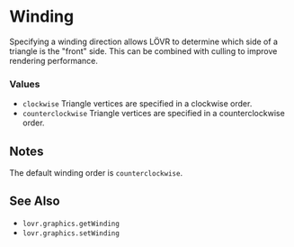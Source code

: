 <!--
category: reference
-->

Winding
===

Specifying a winding direction allows LÖVR to determine which side of a triangle is the "front"
side.  This can be combined with culling to improve rendering performance.

### Values

- `clockwise` Triangle vertices are specified in a clockwise order.
- `counterclockwise` Triangle vertices are specified in a counterclockwise order.

Notes
---

The default winding order is `counterclockwise`.

See Also
---

- `lovr.graphics.getWinding`
- `lovr.graphics.setWinding`
